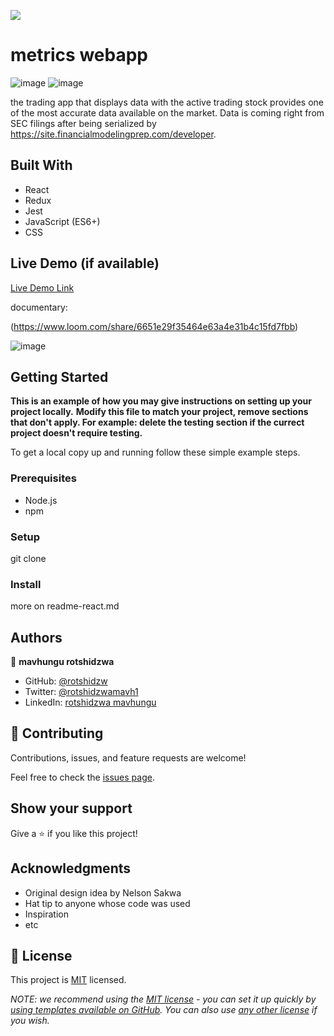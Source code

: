 ![](https://img.shields.io/badge/Microverse-blueviolet)

# metrics webapp
![image](https://user-images.githubusercontent.com/69056906/188230686-4e2f81e1-fadc-4669-930c-4459ea060824.png)
![image](https://user-images.githubusercontent.com/69056906/188230735-f440d5d8-e9de-49f4-9733-666f84f0f898.png)


the trading app that displays data  with  the active trading stock
 provides one of the most accurate data available on the market.
  Data is coming right from SEC filings after being serialized by https://site.financialmodelingprep.com/developer.


## Built With
- React
- Redux
- Jest
- JavaScript (ES6+)
- CSS


## Live Demo (if available)

[Live Demo Link](https://metricss-webapp.netlify.app/)


documentary:

(https://www.loom.com/share/6651e29f35464e63a4e31b4c15fd7fbb)


![image](https://user-images.githubusercontent.com/69056906/188230616-6ebffce6-ceb1-4481-81bb-40dd3c2367ce.png)



## Getting Started

**This is an example of how you may give instructions on setting up your project locally.**
**Modify this file to match your project, remove sections that don't apply. For example: delete the testing section if the currect project doesn't require testing.**


To get a local copy up and running follow these simple example steps.

### Prerequisites
- Node.js
- npm
### Setup
git clone <repo link>
### Install
more on readme-react.md







## Authors

👤 **mavhungu rotshidzwa**

- GitHub: [@rotshidzw](https://github.com/rotshidzw)
- Twitter: [@rotshidzwamavh1](https://twitter.com/rotshidzwamavh1)
- LinkedIn: [rotshidzwa mavhungu](https://www.linkedin.com/in/rochidzwa-chester-8062b6211/)

## 🤝 Contributing

Contributions, issues, and feature requests are welcome!

Feel free to check the [issues page](../../issues/).

## Show your support

Give a ⭐️ if you like this project!

## Acknowledgments
- Original design idea by <a src='https://www.behance.net/sakwadesignstudio'>Nelson Sakwa</a>
- Hat tip to anyone whose code was used
- Inspiration
- etc

## 📝 License

This project is [MIT](./LICENSE) licensed.

_NOTE: we recommend using the [MIT license](https://choosealicense.com/licenses/mit/) - you can set it up quickly by [using templates available on GitHub](https://docs.github.com/en/communities/setting-up-your-project-for-healthy-contributions/adding-a-license-to-a-repository). You can also use [any other license](https://choosealicense.com/licenses/) if you wish._
